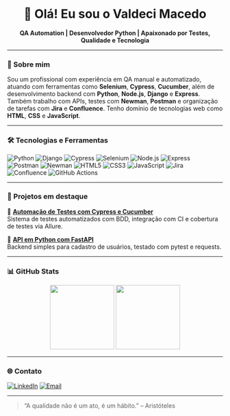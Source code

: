 <h1 align="center">👋 Olá! Eu sou o Valdeci Macedo</h1>

<p align="center">
  <b>QA Automation | Desenvolvedor Python | Apaixonado por Testes, Qualidade e Tecnologia</b><br>
</p>

---

### 🚀 Sobre mim
Sou um profissional com experiência em QA manual e automatizado, atuando com ferramentas como **Selenium**, **Cypress**, **Cucumber**, além de desenvolvimento backend com **Python**, **Node.js**, **Django** e **Express**. Também trabalho com APIs, testes com **Newman**, **Postman** e organização de tarefas com **Jira** e **Confluence**. Tenho domínio de tecnologias web como **HTML**, **CSS** e **JavaScript**.

---

### 🛠️ Tecnologias e Ferramentas

![Python](https://img.shields.io/badge/-Python-3776AB?style=for-the-badge&logo=python&logoColor=white)
![Django](https://img.shields.io/badge/-Django-092E20?style=for-the-badge&logo=django&logoColor=white)
![Cypress](https://img.shields.io/badge/-Cypress-17202C?style=for-the-badge&logo=cypress&logoColor=white)
![Selenium](https://img.shields.io/badge/-Selenium-43B02A?style=for-the-badge&logo=selenium&logoColor=white)
![Node.js](https://img.shields.io/badge/-Node.js-339933?style=for-the-badge&logo=nodedotjs&logoColor=white)
![Express](https://img.shields.io/badge/-Express-000000?style=for-the-badge&logo=express&logoColor=white)
![Postman](https://img.shields.io/badge/-Postman-FF6C37?style=for-the-badge&logo=postman&logoColor=white)
![Newman](https://img.shields.io/badge/-Newman-4E9E51?style=for-the-badge&logo=postman&logoColor=white)
![HTML5](https://img.shields.io/badge/-HTML5-E34F26?style=for-the-badge&logo=html5&logoColor=white)
![CSS3](https://img.shields.io/badge/-CSS3-1572B6?style=for-the-badge&logo=css3&logoColor=white)
![JavaScript](https://img.shields.io/badge/-JavaScript-F7DF1E?style=for-the-badge&logo=javascript&logoColor=black)
![Jira](https://img.shields.io/badge/-Jira-0052CC?style=for-the-badge&logo=jira&logoColor=white)
![Confluence](https://img.shields.io/badge/-Confluence-172B4D?style=for-the-badge&logo=confluence&logoColor=white)
![GitHub Actions](https://img.shields.io/badge/-GitHub%20Actions-2088FF?style=for-the-badge&logo=github-actions&logoColor=white)

---

### 📌 Projetos em destaque

🔹 [**Automação de Testes com Cypress e Cucumber**](https://github.com/ValdeciMacedo/seu-repo-aqui)  
Sistema de testes automatizados com BDD, integração com CI e cobertura de testes via Allure.

🔹 [**API em Python com FastAPI**](https://github.com/ValdeciMacedo/seu-repo-aqui)  
Backend simples para cadastro de usuários, testado com pytest e requests.

---

### 📊 GitHub Stats

<p align="center">
  <img height="150em" src="https://github-readme-stats.vercel.app/api?username=ValdeciMacedo&show_icons=true&theme=tokyonight"/>
  <img height="150em" src="https://github-readme-stats.vercel.app/api/top-langs/?username=ValdeciMacedo&layout=compact&theme=tokyonight"/>
</p>

---

### 🌐 Contato

[![LinkedIn](https://img.shields.io/badge/LinkedIn-blue?style=for-the-badge&logo=linkedin&logoColor=white)](https://www.linkedin.com/in/valdeci-macedo/)
[![Email](https://img.shields.io/badge/Email-D14836?style=for-the-badge&logo=gmail&logoColor=white)](mailto:walmacedo1@hotmail.com)

---

> “A qualidade não é um ato, é um hábito.” – Aristóteles
